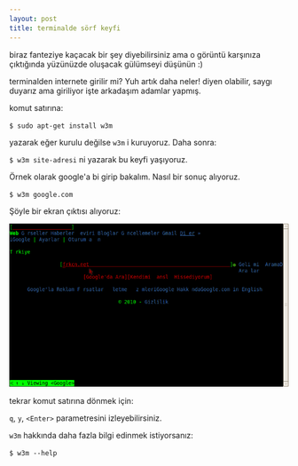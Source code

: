 ```yaml
---
layout: post
title: terminalde sörf keyfi
---
```


biraz fanteziye kaçacak bir şey diyebilirsiniz ama o görüntü karşınıza çıktığında yüzünüzde oluşacak gülümseyi düşünün :)

terminalden internete girilir mi? Yuh artık daha neler! diyen olabilir, saygı duyarız ama giriliyor işte arkadaşım adamlar yapmış.

komut satırına:

`$ sudo apt-get install w3m`

yazarak eğer kurulu değilse `w3m` i kuruyoruz. Daha sonra:

`$ w3m site-adresi` ni yazarak bu keyfi yaşıyoruz. 

Örnek olarak google'a bi girip bakalım. Nasıl bir sonuç alıyoruz.

`$ w3m google.com`

Şöyle bir ekran çıktısı alıyoruz:

![w3m - google](/images/w3m.png)

tekrar komut satırına dönmek için:

 `q`, `y`, `<Enter>` parametresini izleyebilirsiniz.

`w3m` hakkında daha fazla bilgi edinmek istiyorsanız:

`$ w3m --help`
